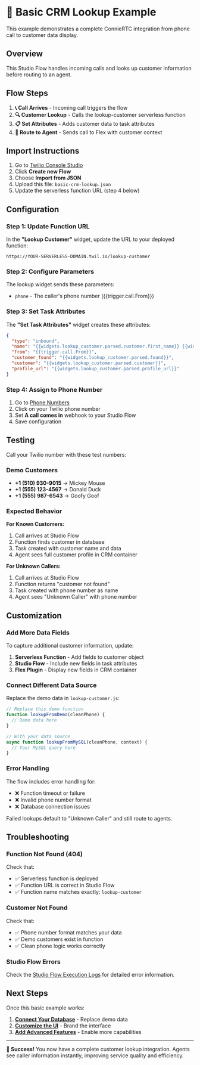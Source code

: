 # 🎯 Basic CRM Lookup Example

This example demonstrates a complete ConnieRTC integration from phone call to customer data display.

## Overview

This Studio Flow handles incoming calls and looks up customer information before routing to an agent.

## Flow Steps

1. **📞 Call Arrives** - Incoming call triggers the flow
2. **🔍 Customer Lookup** - Calls the lookup-customer serverless function  
3. **📋 Set Attributes** - Adds customer data to task attributes
4. **🎯 Route to Agent** - Sends call to Flex with customer context

## Import Instructions

1. Go to [Twilio Console Studio](https://console.twilio.com/us1/develop/studio/flows)
2. Click **Create new Flow**
3. Choose **Import from JSON**
4. Upload this file: `basic-crm-lookup.json`
5. Update the serverless function URL (step 4 below)

## Configuration

### Step 1: Update Function URL

In the **"Lookup Customer"** widget, update the URL to your deployed function:

```
https://YOUR-SERVERLESS-DOMAIN.twil.io/lookup-customer
```

### Step 2: Configure Parameters

The lookup widget sends these parameters:
- `phone` - The caller's phone number ({{trigger.call.From}})

### Step 3: Set Task Attributes

The **"Set Task Attributes"** widget creates these attributes:

```json
{
  "type": "inbound",
  "name": "{{widgets.lookup_customer.parsed.customer.first_name}} {{widgets.lookup_customer.parsed.customer.last_name}}",
  "from": "{{trigger.call.From}}",
  "customer_found": "{{widgets.lookup_customer.parsed.found}}",
  "customer": "{{widgets.lookup_customer.parsed.customer}}",
  "profile_url": "{{widgets.lookup_customer.parsed.profile_url}}"
}
```

### Step 4: Assign to Phone Number

1. Go to [Phone Numbers](https://console.twilio.com/us1/develop/phone-numbers/manage/incoming)
2. Click on your Twilio phone number
3. Set **A call comes in** webhook to your Studio Flow
4. Save configuration

## Testing

Call your Twilio number with these test numbers:

### Demo Customers
- **+1 (510) 930-9015** → Mickey Mouse
- **+1 (555) 123-4567** → Donald Duck  
- **+1 (555) 987-6543** → Goofy Goof

### Expected Behavior

**For Known Customers:**
1. Call arrives at Studio Flow
2. Function finds customer in database
3. Task created with customer name and data
4. Agent sees full customer profile in CRM container

**For Unknown Callers:**
1. Call arrives at Studio Flow  
2. Function returns "customer not found"
3. Task created with phone number as name
4. Agent sees "Unknown Caller" with phone number

## Customization

### Add More Data Fields

To capture additional customer information, update:

1. **Serverless Function** - Add fields to customer object
2. **Studio Flow** - Include new fields in task attributes  
3. **Flex Plugin** - Display new fields in CRM container

### Connect Different Data Source

Replace the demo data in `lookup-customer.js`:

```javascript
// Replace this demo function
function lookupFromDemo(cleanPhone) {
  // Demo data here
}

// With your data source
async function lookupFromMySQL(cleanPhone, context) {
  // Your MySQL query here
}
```

### Error Handling

The flow includes error handling for:
- ❌ Function timeout or failure
- ❌ Invalid phone number format  
- ❌ Database connection issues

Failed lookups default to "Unknown Caller" and still route to agents.

## Troubleshooting

### Function Not Found (404)

Check that:
- ✅ Serverless function is deployed
- ✅ Function URL is correct in Studio Flow
- ✅ Function name matches exactly: `lookup-customer`

### Customer Not Found

Check that:
- ✅ Phone number format matches your data
- ✅ Demo customers exist in function
- ✅ Clean phone logic works correctly

### Studio Flow Errors

Check the [Studio Flow Execution Logs](https://console.twilio.com/us1/develop/studio/flows) for detailed error information.

## Next Steps

Once this basic example works:

1. **[Connect Your Database](../docs/google-sheets.md)** - Replace demo data
2. **[Customize the UI](../docs/ui-customization.md)** - Brand the interface
3. **[Add Advanced Features](../docs/advanced-features.md)** - Enable more capabilities

---

**🎉 Success!** You now have a complete customer lookup integration. Agents see caller information instantly, improving service quality and efficiency.
